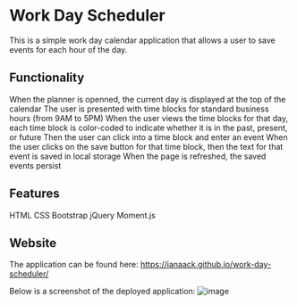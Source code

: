 # Work Day Scheduler

This is a simple work day calendar application that allows a user to save events for each hour of the day.

## Functionality
When the planner is openned, the current day is displayed at the top of the calendar
The user is presented with time blocks for standard business hours (from 9AM to 5PM)
When the user views the time blocks for that day, each time block is color-coded to indicate whether it is in the past, present, or future
Then the user can click into a time block and enter an event
When the user clicks on the save button for that time block, then the text for that event is saved in local storage
When the page is refreshed, the saved events persist

## Features
HTML
CSS
Bootstrap
jQuery
Moment.js

## Website

The application can be found here: https://ianaack.github.io/work-day-scheduler/

Below is a screenshot of the deployed application:
![image](https://user-images.githubusercontent.com/47282257/159168289-ef9abcc8-5c02-46dc-a1e1-8fa3af24126b.png)

